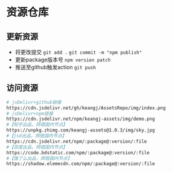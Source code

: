 # 资源仓库

## 更新资源

- 将更改提交
`git add .`
`git commit -m "npm publish"`
- 更新package版本号
`npm version patch`
- 推送至github触发action
`git push`

## 访问资源

``` sh
# jsDelivr+github链接
https://cdn.jsdelivr.net/gh/keangj/AssetsRepo/img/index.png
# jsDelivr+npm链接
https://cdn.jsdelivr.net/npm/keangj-assets/img/demo.png
#【知乎出品，网宿国内节点】
https://unpkg.zhimg.com/keangj-assets@1.0.3/img/sky.jpg
#【jsd出品，网宿国内节点】
https://cdn.jsdelivr.net/npm/:package@:version/:file
#【百度出品，网宿国内节点】
https://code.bdstatic.com/npm/:package@:version/:file
#【饿了么出品，网宿国内节点】
https://shadow.elemecdn.com/npm/:package@:version/:file
```
